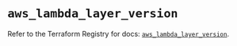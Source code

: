 # `aws_lambda_layer_version`

Refer to the Terraform Registry for docs: [`aws_lambda_layer_version`](https://registry.terraform.io/providers/hashicorp/aws/6.9.0/docs/resources/lambda_layer_version).
